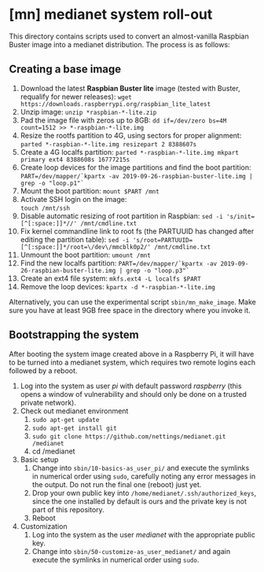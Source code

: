 # [mn] medianet system roll-out

This directory contains scripts used to convert an almost-vanilla Raspbian
Buster image into a medianet distribution. The process is as follows:

## Creating a base image

1. Download the latest **Raspbian Buster lite** image (tested with Buster, requalify for newer releases): 
```wget https://downloads.raspberrypi.org/raspbian_lite_latest```
1. Unzip image:
```unzip *raspbian-*-lite.zip```
1. Pad the image file with zeros up to 8GB:
```dd if=/dev/zero bs=4M count=1512 >> *-raspbian-*-lite.img```
1. Resize the rootfs partition to 4G, using sectors for proper alignment:
```parted *-raspbian-*-lite.img resizepart 2 8388607s```
1. Create a 4G localfs partition: 
```parted *-raspbian-*-lite.img mkpart primary ext4 8388608s 16777215s```
1. Create loop devices for the image partitions and find the boot partition:
```PART=/dev/mapper/`kpartx -av 2019-09-26-raspbian-buster-lite.img | grep -o "loop.p1"` ```
1. Mount the boot partition:
```mount $PART /mnt```
1. Activate SSH login on the image:  
```touch /mnt/ssh```
1. Disable automatic resizing of root partition in Raspbian:
```sed -i 's/init=[^[:space:]]*//' /mnt/cmdline.txt```
1. Fix kernel commandline link to root fs (the PARTUUID has changed after
editing the partition table):
```sed -i 's/root=PARTUUID=[^[:space:]]*/root=\/dev\/mmcblk0p2/' /mnt/cmdline.txt```
1. Unmount the boot partition:
```umount /mnt```
1. Find the new localfs partition:
```PART=/dev/mapper/`kpartx -av 2019-09-26-raspbian-buster-lite.img | grep -o "loop.p3"` ```
1. Create an ext4 file system:
```mkfs.ext4 -L localfs $PART```
1. Remove the loop devices:
```kpartx -d *-raspbian-*-lite.img```

Alternatively, you can use the experimental script ```sbin/mn_make_image```.
Make sure you have at least 9GB free space in the directory where you invoke
it.

## Bootstrapping the system

After booting the system image created above in a Raspberry Pi, it will have
to be turned into a medianet system, which requires two remote logins each
followed by a reboot.

1. Log into the system as user *pi* with default password *raspberry* (this opens a window of vulnerability and should only be done on a trusted private network).
1. Check out medianet environment
   1. ```sudo apt-get update```
   1. ```sudo apt-get install git```
   1. ```sudo git clone https://github.com/nettings/medianet.git /medianet```
   1. cd /medianet
1. Basic setup
   1. Change into ```sbin/10-basics-as_user_pi/``` and execute the symlinks in numerical order using ```sudo```, carefully noting any error messages in the output. Do not run the final one (reboot) just yet.
   1. Drop your own public key into ```/home/medianet/.ssh/authorized_keys```, since the one installed by default is ours and the private key is not part of this repository.
   1. Reboot
1. Customization
   1. Log into the system as the user *medianet* with the appropriate public key.
   1. Change into ```sbin/50-customize-as_user_medianet/``` and again execute the symlinks in numerical order using ```sudo```.



